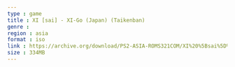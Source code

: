 ```yaml
---
type : game
title : XI [sai] - XI-Go (Japan) (Taikenban)
genre : 
region : asia
format : iso
link : https://archive.org/download/PS2-ASIA-ROMS321COM/XI%20%5Bsai%5D%20-%20XI-Go%20%28Japan%29%20%28Taikenban%29.7z
size : 334MB
---
```


